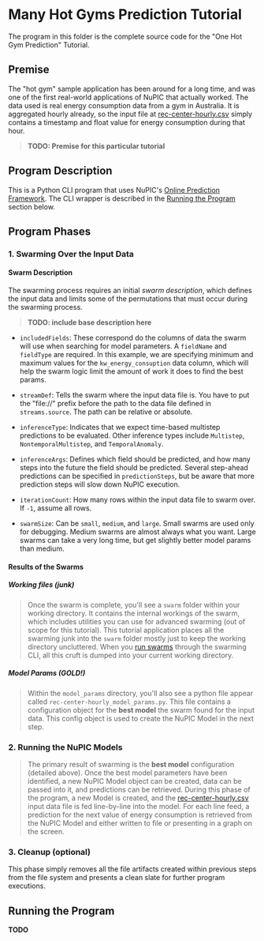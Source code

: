 # Many Hot Gyms Prediction Tutorial

The program in this folder is the complete source code for the "One Hot Gym Prediction" Tutorial.

## Premise

The "hot gym" sample application has been around for a long time, and was one of the first real-world applications of NuPIC that actually worked. The data used is real energy consumption data from a gym in Australia. It is aggregated hourly already, so the input file at [rec-center-hourly.csv](rec-center-hourly.csv) simply contains a timestamp and float value for energy consumption during that hour.

> **TODO: Premise for this particular tutorial**

## Program Description

This is a Python CLI program that uses NuPIC's [Online Prediction Framework](https://github.com/numenta/nupic/wiki/Online-Prediction-Framework). The CLI wrapper is described in the [Running the Program](#running-the-program) section below.

## Program Phases

### 1. Swarming Over the Input Data


#### Swarm Description

The swarming process requires an initial _swarm description_, which defines the input data and limits some of the permutations that must occur during the swarming process.

> **TODO: include base description here**

- `includedFields`: These correspond do the columns of data the swarm will use when searching for model parameters. A `fieldName` and `fieldType` are required. In this example, we are specifying minimum and maximum values for the `kw_energy_consuption` data column, which will help the swarm logic limit the amount of work it does to find the best params.

- `streamDef`: Tells the swarm where the input data file is. You have to put the "file://" prefix before the path to the data file defined in `streams.source`. The path can be relative or absolute.

- `inferenceType`: Indicates that we expect time-based multistep predictions to be evaluated. Other inference types include `Multistep`, `NontemporalMultistep`, and `TemporalAnomaly`.

- `inferenceArgs`: Defines which field should be predicted, and how many steps into the future the field should be predicted. Several step-ahead predictions can be specified in `predictionSteps`, but be aware that more prediction steps will slow down NuPIC execution.

- `iterationCount`: How many rows within the input data file to swarm over. If `-1`, assume all rows.

- `swarmSize`: Can be `small`, `medium`, and `large`. Small swarms are used only for debugging. Medium swarms are almost always what you want. Large swarms can take a very long time, but get slightly better model params than medium.

#### Results of the Swarms

##### Working files (junk)
> Once the swarm is complete, you'll see a `swarm` folder within your working directory. It contains the internal workings of the swarm, which includes utilities you can use for advanced swarming (out of scope for this tutorial). This tutorial application places all the swarming junk into the `swarm` folder mostly just to keep the working directory uncluttered. When you [run swarms](https://github.com/numenta/nupic/wiki/Running-Swarms) through the swarming CLI, all this cruft is dumped into your current working directory.

##### Model Params (GOLD!)
> Within the `model_params` directory, you'll also see a python file appear called `rec-center-hourly_model_params.py`. This file contains a configuration object for the **best model** the swarm found for the input data. This config object is used to create the NuPIC Model in the next step.

### 2. Running the NuPIC Models

> The primary result of swarming is the **best model** configuration (detailed above). Once the best model parameters have been identified, a new NuPIC Model object can be created, data can be passed into it, and predictions can be retrieved. During this phase of the program, a new Model is created, and the [rec-center-hourly.csv](rec-center-hourly.csv) input data file is fed line-by-line into the model. For each line feed, a prediction for the next value of energy consumption is retrieved from the NuPIC Model and either written to file or presenting in a graph on the screen.

### 3. Cleanup (optional)

This phase simply removes all the file artifacts created within previous steps from the file system and presents a clean slate for further program executions.

## Running the Program

**TODO**
